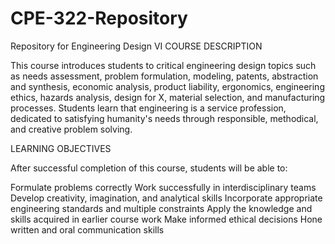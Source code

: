 # CPE-322-Repository
Repository for Engineering Design VI
COURSE DESCRIPTION

This course introduces students to critical engineering design topics such as needs assessment, problem formulation, modeling, patents, abstraction and synthesis, economic analysis, product liability, ergonomics, engineering ethics, hazards analysis, design for X, material selection, and manufacturing processes. Students learn that engineering is a service profession, dedicated to satisfying humanity's needs through responsible, methodical, and creative problem solving.

 

LEARNING OBJECTIVES

After successful completion of this course, students will be able to:

Formulate problems correctly
Work successfully in interdisciplinary teams
Develop creativity, imagination, and analytical skills
Incorporate appropriate engineering standards and multiple constraints
Apply the knowledge and skills acquired in earlier course work
Make informed ethical decisions
Hone written and oral communication skills
